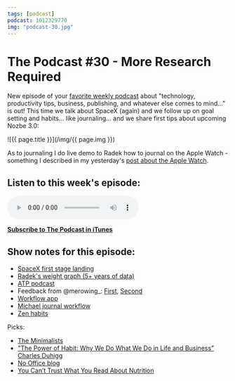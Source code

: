 ```yaml
---
tags: [podcast]
podcast: 1012329770
img: "podcast-30.jpg"
---
```


# The Podcast #30 - More Research Required

New episode of your [favorite weekly podcast][p] about "technology, productivity tips, business, publishing, and whatever else comes to mind..." is out! This time we talk about SpaceX (again) and we follow up on goal setting and habits... like journaling... and we share first tips about upcoming Nozbe 3.0:

<!--More-->

![{{ page.title }}](/img/{{ page.img }})

As to journaling I do live demo to Radek how to journal on the Apple Watch - something I described in my yesterday's [post about the Apple Watch](https://sliwinski.com/applewatch2015).

## Listen to this week's episode:

<audio controls>
<source src="https://files.nozbe.com/podcast/030.mp3" type="audio/mpeg">
</audio>

**[Subscribe to The Podcast in iTunes][i]**

## Show notes for this episode:

  * [SpaceX first stage landing](https://www.youtube.com/watch?v=ZCBE8ocOkAQ)
  * [Radek's weight graph (5+ years of data)](https://thepodcast.fm/s/Screen-Shot-2016-01-18-at-135824.png)
  * [ATP podcast](http://atp.fm/)
  * Feedback from @merowing_: [First](https://twitter.com/merowing_/status/687275307326386177), [Second](https://twitter.com/merowing_/status/687275532183056384)
  * [Workflow app](https://itunes.apple.com/pl/app/workflow-powerful-automation/id915249334?mt=8)
  * [Michael journal workflow](https://workflow.is/workflows/c5372d9261d74b36b31d60e8e75f4ff7)
  * [Zen habits](http://zenhabits.net/)

Picks:

  * [The Minimalists](http://www.theminimalists.com/)
  * ["The Power of Habit: Why We Do What We Do in Life and Business” Charles Duhigg](http://charlesduhigg.com/the-power-of-habit/)
  * [No Office blog](http://nooffice.org/)
  * [You Can’t Trust What You Read About Nutrition](http://fivethirtyeight.com/features/you-cant-trust-what-you-read-about-nutrition/)

[e]: /podcast-30
[p]: /podcast
[n]: https://michael.gratis/nozbe
[r]: https://michael.gratis/radex
[i]: https://michael.gratis/thepodcast